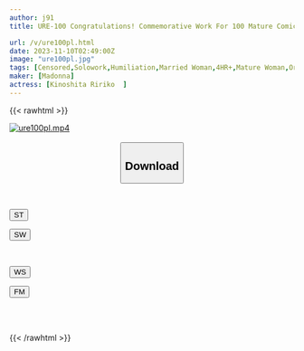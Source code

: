 ```yaml
---
author: j91
title: URE-100 Congratulations! Commemorative Work For 100 Mature Comics Original Work, Purpoison Mother-eating ~Yarichin Travel Edition~ Cumulative Total Of Over 100,000 Downloads Of The Series! ! A Live-action Sequel To The Legendary Popular Doujin Work Starring Madonna! ! Exclusive, Ririko Kinoshita's 6 Gorgeous Performances With Large Volumes! !

url: /v/ure100pl.html
date: 2023-11-10T02:49:00Z
image: "ure100pl.jpg"
tags: [Censored,Solowork,Humiliation,Married Woman,4HR+,Mature Woman,Original Collaboration	 ]
maker: [Madonna]
actress: [Kinoshita Ririko  ]
---
```



{{< rawhtml >}}

<div class="video" data-videoid="23rkwaz3rpcPr8">
    <a href="javascript:;">
        <img src="https://my.j91.asia/v/ure100pl.jpg" width="WIDTH" height="HEIGHT" alt="ure100pl.mp4" loading="lazy">
    </a>
</div>

<script type="text/javascript" src="https://j91.asia/asset/on-demand-st.js"></script>

<br>
  <link rel="stylesheet" href="https://j91.asia/asset/bs5.css">
  
  <center>
  <button class="btn btn-primary" type="button" data-bs-toggle="collapse" data-bs-target=".multi-collapse" aria-expanded="false" aria-controls="multiCollapseExample1 multiCollapseExample2"><h2>Download</h2></button></center>
</p>
<div class="row">
  <div class="col">
    <div class="collapse multi-collapse" id="multiCollapseExample1">
      <div class="card card-body">
	      	      <br>
<div class="buttons">  
<p><a href="https://streamtape.to/v/23rkwaz3rpcPr8" target="_blank"><button class="btn-hover color-3"><i class="fa fa-download"></i> ST</button></a></p>
<p><a href="https://sfastwish.com/zydlupav3oma" target="_blank"><button class="btn-hover color-2"><i class="fa fa-download"></i> SW</button></a></p></div>
    </div>
  </div>
</div>
  <div class="col">
    <div class="collapse multi-collapse" id="multiCollapseExample2">
      <div class="card card-body">
	      <br>
<div class="buttons">
<p><a href="javascript:;" target="_blank"><button class="btn-hover color-9"><i class="fa fa-download"></i> WS</button></a></p>
<p><a href="javascript:;" target="_blank"><button class="btn-hover color-8"><i class="fa fa-download"></i> FM</button></a></p></div>
<br><br>
      </div>
    </div>
  </div>
</div>

{{< /rawhtml >}}
